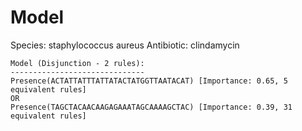 
# Model

Species: staphylococcus aureus
Antibiotic: clindamycin

```
Model (Disjunction - 2 rules):
------------------------------
Presence(ACTATTATTTATTATACTATGGTTAATACAT) [Importance: 0.65, 5 equivalent rules]
OR
Presence(TAGCTACAACAAGAGAAATAGCAAAAGCTAC) [Importance: 0.39, 31 equivalent rules]

```

